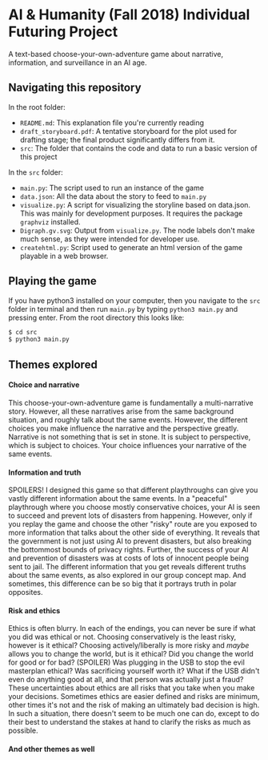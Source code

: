 # AI & Humanity (Fall 2018) Individual Futuring Project

A text-based choose-your-own-adventure game about narrative, information, and surveillance in an AI age.

## Navigating this repository

In the root folder:
- `README.md`: This explanation file you're currently reading
- `draft_storyboard.pdf`: A tentative storyboard for the plot used for drafting stage; the final product significantly differs from it.
- `src`: The folder that contains the code and data to run a basic version of this project

In the `src` folder:
- `main.py`: The script used to run an instance of the game
- `data.json`: All the data about the story to feed to `main.py`
- `visualize.py`: A script for visualizing the storyline based on data.json. This was mainly for development purposes. It requires the package `graphviz` installed.
- `Digraph.gv.svg`: Output from `visualize.py`. The node labels don't make much sense, as they were intended for developer use.
- `createhtml.py`: Script used to generate an html version of the game playable in a web browser.

## Playing the game

If you have python3 installed on your computer, then you navigate to the `src` folder in terminal and then run `main.py` by typing `python3 main.py` and pressing enter. From the root directory this looks like:
```sh
$ cd src
$ python3 main.py
```

## Themes explored

#### Choice and narrative

This choose-your-own-adventure game is fundamentally a multi-narrative story. However, all these narratives arise from the same background situation, and roughly talk about the same events. However, the different choices you make influence the narrative and the perspective greatly. Narrative is not something that is set in stone. It is subject to perspective, which is subject to choices. Your choice influences your narrative of the same events.

#### Information and truth

SPOILERS!
I designed this game so that different playthroughs can give you vastly different information about the same events. In a "peaceful" playthrough where you choose mostly conservative choices, your AI is seen to succeed and prevent lots of disasters from happening. However, only if you replay the game and choose the other "risky" route are you exposed to more information that talks about the other side of everything. It reveals that the government is not just using AI to prevent disasters, but also breaking the bottommost bounds of privacy rights. Further, the success of your AI and prevention of disasters was at costs of lots of innocent people being sent to jail. The different information that you get reveals different truths about the same events, as also explored in our group concept map. And sometimes, this difference can be so big that it portrays truth in polar opposites.

#### Risk and ethics

Ethics is often blurry. In each of the endings, you can never be sure if what you did was ethical or not. Choosing conservatively is the least risky, however is it ethical? Choosing actively/liberally is more risky and *maybe* allows you to change the world, but is it ethical? Did you change the world for good or for bad? (SPOILER) Was plugging in the USB to stop the evil masterplan ethical? Was sacrificing yourself worth it? What if the USB didn't even do anything good at all, and that person was actually just a fraud? These uncertainties about ethics are all risks that you take when you make your decisions. Sometimes ethics are easier defined and risks are minimum, other times it's not and the risk of making an ultimately bad decision is high. In such a situation, there doesn't seem to be much one can do, except to do their best to understand the stakes at hand to clarify the risks as much as possible.

#### And other themes as well
